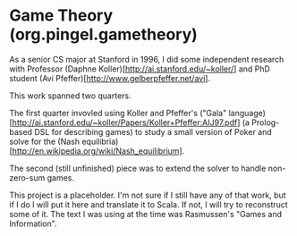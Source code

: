 
Game Theory (org.pingel.gametheory)
===================================

As a senior CS major at Stanford in 1996, I did some
independent research with
Professor (Daphne Koller)[http://ai.stanford.edu/~koller/] and
PhD student (Avi Pfeffer)[http://www.gelberpfeffer.net/avi].

This work spanned two quarters.

The first quarter invovled using Koller and Pfeffer's
("Gala" language)[http://ai.stanford.edu/~koller/Papers/Koller+Pfeffer:AIJ97.pdf]
(a Prolog-based DSL for describing games) to study a small
version of Poker and solve for the (Nash equilibria)[http://en.wikipedia.org/wiki/Nash_equilibrium].

The second (still unfinished) piece was to extend the
solver to handle non-zero-sum games.

This project is a placeholder.
I'm not sure if I still have any of that work,
but if I do I will put it here and translate it to Scala.
If not, I will try to reconstruct some of it.
The text I was using at the time was Rasmussen's
"Games and Information".
